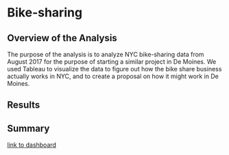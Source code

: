 # Bike-sharing

## Overview of the Analysis

The purpose of the analysis is to analyze NYC bike-sharing data from August 2017 for the purpose of starting a similar project in De Moines. We used Tableau to visualize the data to figure out how the bike share business actually works in NYC, and to create a proposal on how it might work in De Moines. 

## Results



## Summary


[link to dashboard](https://public.tableau.com/app/profile/safaa.dorian/viz/Visualizations_16526870459250/NYC_Citi_Bike?publish=yes)
